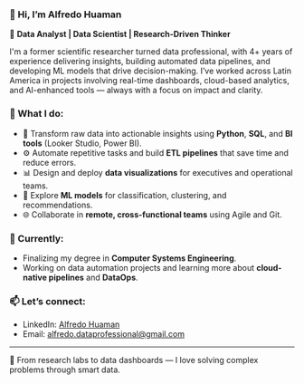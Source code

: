 ### 👋 Hi, I’m Alfredo Huaman

🧠 **Data Analyst | Data Scientist | Research-Driven Thinker**

I'm a former scientific researcher turned data professional, with 4+ years of experience delivering insights, building automated data pipelines, and developing ML models that drive decision-making. I’ve worked across Latin America in projects involving real-time dashboards, cloud-based analytics, and AI-enhanced tools — always with a focus on impact and clarity.

### 🚀 What I do:
- 🔎 Transform raw data into actionable insights using **Python**, **SQL**, and **BI tools** (Looker Studio, Power BI).
- ⚙️ Automate repetitive tasks and build **ETL pipelines** that save time and reduce errors.
- 📊 Design and deploy **data visualizations** for executives and operational teams.
- 🤖 Explore **ML models** for classification, clustering, and recommendations.
- 🌐 Collaborate in **remote, cross-functional teams** using Agile and Git.

### 🔭 Currently:
- Finalizing my degree in **Computer Systems Engineering**.
- Working on data automation projects and learning more about **cloud-native pipelines** and **DataOps**.

### 📫 Let’s connect:
- LinkedIn: [Alfredo Huaman](https://www.linkedin.com/in/alfredo-huaman-5a22191a3/)
- Email: alfredo.dataprofessional@gmail.com

---

🧬 From research labs to data dashboards — I love solving complex problems through smart data.
